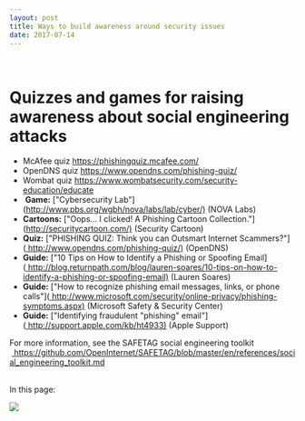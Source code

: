 ```yaml
---
layout: post
title: Ways to build awareness around security issues
date: 2017-07-14
---
```


<body class="mceContentBody aui-theme-default wiki-content fullsize">
<p> </p> <div class="contentLayout2">
<div class="columnLayout two-equal" data-layout="two-equal">
<div class="cell normal" data-type="normal">
<div class="innerCell">
<h1>Quizzes and games for raising awareness about social engineering attacks  </h1><ul><li>McAfee quiz <a class="external-link" href="https://phishingquiz.mcafee.com/+" rel="nofollow">https://phishingquiz.mcafee.com/</a></li><li>OpenDNS quiz <a class="external-link" href="https://www.opendns.com/phishing-quiz/+" rel="nofollow">https://www.opendns.com/phishing-quiz/</a></li><li>Wombat quiz <a class="external-link" href="https://www.wombatsecurity.com/security-education/educate+" rel="nofollow">https://www.wombatsecurity.com/security-education/educate</a></li><li> <strong>Game:</strong> ["Cybersecurity Lab"](<a class="external-link" href="http://www.pbs.org/wgbh/nova/labs/lab/cyber/)+" rel="nofollow">http://www.pbs.org/wgbh/nova/labs/lab/cyber/)</a> (NOVA Labs)</li><li><strong>Cartoons:</strong> ["Oops... I clicked! A Phishing Cartoon Collection."](<a class="external-link" href="http://securitycartoon.com/)+" rel="nofollow">http://securitycartoon.com/)</a> (Security Cartoon)</li><li><strong>Quiz:</strong> ["PHISHING QUIZ: Think you can Outsmart Internet Scammers?"](<a href="http://www.opendns.com/phishing-quiz/%29"><span style="color: rgb(0,0,238);"> </span></a><a class="external-link" href="http://www.opendns.com/phishing-quiz/)+" rel="nofollow">http://www.opendns.com/phishing-quiz/)</a> (OpenDNS)</li><li><strong>Guide:</strong> ["10 Tips on How to Identify a Phishing or Spoofing Email](<a href="http://blog.returnpath.com/blog/lauren-soares/10-tips-on-how-to-identify-a-phishing-or-spoofing-email%29"><span style="color: rgb(0,0,238);"> </span></a><a class="external-link" href="http://blog.returnpath.com/blog/lauren-soares/10-tips-on-how-to-identify-a-phishing-or-spoofing-email)+" rel="nofollow">http://blog.returnpath.com/blog/lauren-soares/10-tips-on-how-to-identify-a-phishing-or-spoofing-email)</a> (Lauren Soares)</li><li><strong>Guide:</strong> ["How to recognize phishing email messages, links, or phone calls"](<a href="http://www.microsoft.com/security/online-privacy/phishing-symptoms.aspx%29"><span style="color: rgb(0,0,238);"> </span></a><a class="external-link" href="http://www.microsoft.com/security/online-privacy/phishing-symptoms.aspx)+" rel="nofollow">http://www.microsoft.com/security/online-privacy/phishing-symptoms.aspx)</a> (Microsoft Safety &amp; Security Center)</li><li><strong>Guide:</strong> ["Identifying fraudulent "phishing" email"](<a href="http://support.apple.com/kb/ht4933%29"><span style="color: rgb(0,0,238);"> </span></a><a class="external-link" href="http://support.apple.com/kb/ht4933)+" rel="nofollow">http://support.apple.com/kb/ht4933)</a> (Apple Support)</li></ul><p>For more information, see the SAFETAG social engineering toolkit  <a href="https://github.com/OpenInternet/SAFETAG/blob/master/en/references/social_engineering_toolkit.md"><span style="color: rgb(0,0,238);"> </span></a><a class="external-link" href="https://github.com/OpenInternet/SAFETAG/blob/master/en/references/social_engineering_toolkit.md+" rel="nofollow">https://github.com/OpenInternet/SAFETAG/blob/master/en/references/social_engineering_toolkit.md</a> <br/><br/></p></div>
</div>
<div class="cell normal" data-type="normal">
<div class="innerCell">
<p>In this page:</p><p><img class="editor-inline-macro" data-macro-id="403b3e31-9eb6-4081-b2aa-9fb07b244564" data-macro-name="toc" data-macro-schema-version="1" src="/plugins/servlet/confluence/placeholder/macro?definition=e3RvY30&amp;locale=en_GB&amp;version=2"/></p></div>
</div>
</div>
</div>
<p> </p>
</body>